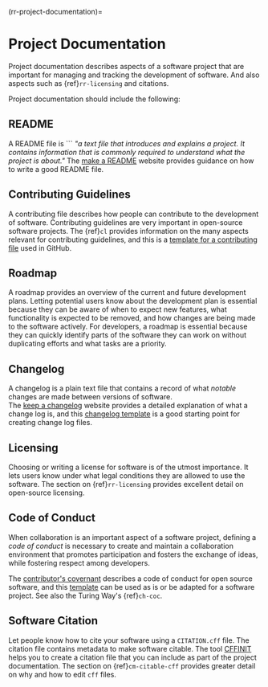 (rr-project-documentation)=
# Project Documentation

Project documentation describes aspects of a software project that are important for managing and tracking the development of software. 
And also aspects such as {ref}`rr-licensing` and citations. 

Project documentation should include the following:

## README

A README file is ```
*"a text file that introduces and explains a project. It contains information that is commonly required to understand what the project is about."* 
The [make a README](https://www.makeareadme.com/) website provides guidance on how to write a good README file.

## Contributing Guidelines

A contributing file describes how people can contribute to the development of software. 
Contributing guidelines are very important in open-source software projects. 
The {ref}`cl` provides information on the many aspects relevant for contributing guidelines, 
and this is a [template for a contributing file](https://github.com/jessesquires/.github/blob/main/CONTRIBUTING.md) used in GitHub.

## Roadmap

A roadmap provides an overview of the current and future development plans. 
Letting potential users know about the development plan is essential because they can be aware of when to expect new features,
what functionality is expected to be removed, 
and how changes are being made to the software actively. 
For developers, a roadmap is essential because they can quickly identify parts of the software they can work on without duplicating efforts and what tasks are a priority.

## Changelog

A changelog is a plain text file that contains a record of what *notable* changes are made between versions of software.  
The [keep a changelog](https://keepachangelog.com/en/1.1.0/) website provides a detailed explanation of what a change log is, 
and this [changelog template](https://gist.github.com/juampynr/4c18214a8eb554084e21d6e288a18a2c) is a good starting point for 
creating change log files. 

## Licensing

Choosing or writing a license for software is of the utmost importance. 
It lets users know under what legal conditions they are allowed to use the software. 
The section on {ref}`rr-licensing` provides excellent detail on open-source licensing.

## Code of Conduct

When collaboration is an important aspect of a software project,
defining a *code of conduct* is necessary to create and maintain a collaboration environment that promotes participation and fosters the exchange of ideas, 
while fostering respect among developers. 

The [contributor's covernant](https://www.contributor-covenant.org/) describes a code of conduct for open source software, 
and this [template](https://github.com/jessesquires/.github/blob/main/CODE_OF_CONDUCT.md) can be used as is or be adapted for a software project.
See also the Turing Way's {ref}`ch-coc`.

## Software Citation

Let people know how to cite your software using a `CITATION.cff` file. The citation file contains metadata to make software citable. The tool [CFFINIT](https://citation-file-format.github.io/cff-initializer-javascript/#/) helps you to create a citation file that you can include as part of the project documentation. 
The section on {ref}`cm-citable-cff` provides greater detail on why and how to edit `cff` files. 
